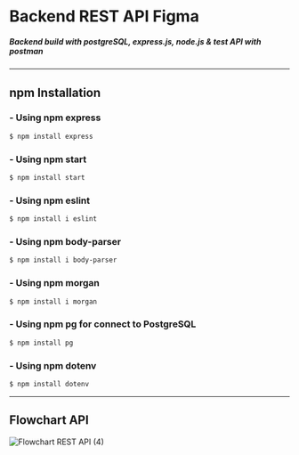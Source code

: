 # Backend REST API Figma

##### Backend build with postgreSQL, express.js, node.js & test API with postman

-------------

## npm Installation

### - Using npm express
```bash
$ npm install express
```
### - Using npm start
```bash
$ npm install start
```
### - Using npm eslint
```bash
$ npm install i eslint
```
### - Using npm body-parser
```bash
$ npm install i body-parser
```
### - Using npm morgan
```bash
$ npm install i morgan
```
### - Using npm pg for connect to PostgreSQL
```bash
$ npm install pg
```
### - Using npm dotenv
```bash
$ npm install dotenv
```
-------------

## Flowchart API

![Flowchart REST API (4)](https://user-images.githubusercontent.com/64014794/101320388-42173880-3896-11eb-938c-17f632ce1eca.jpg)
